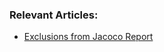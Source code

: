 ### Relevant Articles:

- [Exclusions from Jacoco Report](https://www.baeldung.com/jacoco-report-exclude)
